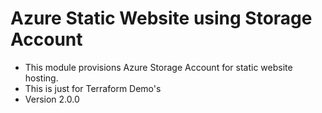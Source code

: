 # Azure Static Website using Storage Account
- This module provisions Azure Storage Account for static website hosting.
- This is just for Terraform Demo's
- Version 2.0.0
